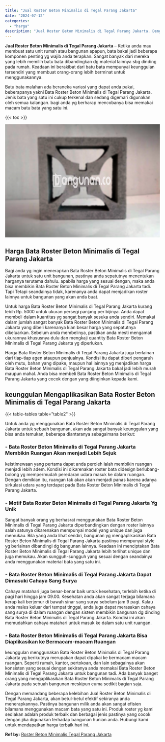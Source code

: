 ```yaml
---
title: "Jual Roster Beton Minimalis di Tegal Parang Jakarta"
date: "2024-07-12"
categories: 
  - "harga"
description: "Jual Roster Beton Minimalis di Tegal Parang Jakarta. Dengan memandang beberapa kelebihan Jual Roster Beton Minimalis di Tegal Parang Jakarta, akan betul-betu..."
---
```


**Jual Roster Beton Minimalis di Tegal Parang Jakarta** – Ketika anda mau membuat satu unit rumah atau bangunan apapun, bata bakal jadi beberapa komponen penting yg wajib anda terapkan. Sangat banyak dari mereka yang lebih memilih batu bata dibandingkan dg material lainnya sbg dinding pada rumah. Keadaan ini berakibat dari batu bata mempunyai keunggulan tersendiri yang membuat orang-orang lebih berminat untuk menggunakannya.

Batu bata malahan ada beraneka variasi yang dapat anda pakai, beberapanya yakni Bata Roster Beton Minimalis di Tegal Parang Jakarta. Jenis bata yang satu ini cukup terkenal dan sedang digemari digunakan oleh semua kalangan. bagi anda yg berharap mencobanya bisa memakai macam batu bata yang satu ini.

{{< toc >}}

![Jual Roster Beton Minimalis di Tegal Parang Jakarta](/images/bata-roster-minimalis-26.png)

## Harga Bata Roster Beton Minimalis di Tegal Parang Jakarta

Bagi anda yg ingin menerapkan Bata Roster Beton Minimalis di Tegal Parang Jakarta untuk satu unit bangunan, pastinya anda sepatutnya menentukan harganya terutama dahulu. apabila harga yang sesuai dengan, maka anda bisa membikin Bata Roster Beton Minimalis di Tegal Parang Jakarta tadi. Tapi Tetapi seandainya tidak, karenanya anda dapat menjadikan roster lainnya untuk bangunan yang akan anda buat.

Untuk harga Bata Roster Beton Minimalis di Tegal Parang Jakarta kurang lebih Rp. 5000 untuk ukuran persegi panjang per bijinya. Anda dapat membeli dalam kuantitas yg sangat banyak sesuka anda sendiri. Memakai dalam jumlah sangat banyak Bata Roster Beton Minimalis di Tegal Parang Jakarta yang dibeli karenanya kian besar harga yang sepatutnya dikeluarkan. Sebelum anda membelinya, pastikan anda mesti mengamati ukurannya khususnya dulu dan mengkaji quantity Bata Roster Beton Minimalis di Tegal Parang Jakarta yg diperlukan.

Harga Bata Roster Beton Minimalis di Tegal Parang Jakarta juga berlainan dari tiap-tiap agen ataupun penjualnya. Kondisi itu dapat diberi pengaruh oleh mutu, bahan yang dipake, maupun hal lainnya yg menjadikan harga Bata Roster Beton Minimalis di Tegal Parang Jakarta bakal jadi lebih murah maupun mahal. Anda bisa membeli Bata Roster Beton Minimalis di Tegal Parang Jakarta yang cocok dengan yang diinginkan kepada kami.

## keunggulan Mengaplikasikan Bata Roster Beton Minimalis di Tegal Parang Jakarta

{{< table-tables table="table2" >}}

Untuk anda yg menggunakan Bata Roster Beton Minimalis di Tegal Parang Jakarta untuk sebuah bangunan, akan ada sangat banyak keunggulan yang bisa anda temukan, beberapa diantaranya sebagaimana berikut:

### \- Bata Roster Beton Minimalis di Tegal Parang Jakarta Membikin Ruangan Akan menjadi Lebih Sejuk

keistimewaan yang pertama dapat anda peroleh ialah membikin ruangan menjadi lebih adem. Kondisi ini dikarenakan roster bata didesign berlubang-bolong yg mempermudah peredaran udara masuk ke dalam ruangan. Dengan demikian itu, ruangan tak akan akan menjadi panas karena adanya sirkulasi udara yang terdapat pada Bata Roster Beton Minimalis di Tegal Parang Jakarta.

### \- Motif Bata Roster Beton Minimalis di Tegal Parang Jakarta Yg Unik

Sangat banyak orang yg berhasrat menggunakan Bata Roster Beton Minimalis di Tegal Parang Jakarta diperbandingkan dengan roster lainnya salah satunya dikarenakan mempunyai model yang unique dan juga memukau. Bila yang anda lihat sendiri, bangunan yg mengaplikasikan Bata Roster Beton Minimalis di Tegal Parang Jakarta pastinya mempunyai style yg berlainan dibandingi dg bangunan lainnya. Keadaan ini menciptakan Bata Roster Beton Minimalis di Tegal Parang Jakarta lebih terlihat unique dan juga memukau. Akan sungguh-sungguh yang sesuai dengan seandainya anda menggunakan material bata yang satu ini.

### \- Bata Roster Beton Minimalis di Tegal Parang Jakarta Dapat Dimasuki Cahaya Sang Surya

Cahaya matahari juga benar-benar baik untuk kesehatan, terlebih ketika di pagi hari hingga jam 09.00. Kesehatan anda akan sangat terjaga bilamana kerap kali berjemur di bawah sinar sang surya sebelum jam 9 pagi. Kalau anda males keluar dari tempat tinggal, anda juga dapat merasakan cahaya sang surya di dalam ruangan dengan sistem membikin bangunan dg dinding Bata Roster Beton Minimalis di Tegal Parang Jakarta. Kondisi ini akan memudahkan cahaya matahari untuk masuk ke dalam satu unit ruangan.

### \- Bata Roster Beton Minimalis di Tegal Parang Jakarta Bisa Diaplikasikan ke Bermacam-macam Ruangan

keunggulan menggunakan Bata Roster Beton Minimalis di Tegal Parang Jakarta yg berikutnya merupakan dapat dipakai ke bermacam macam ruangan. Seperti rumah, kantor, pertokoan, dan lain sebagainya akan konsisten yang sesuai dengan sekiranya anda memakai Bata Roster Beton Minimalis di Tegal Parang Jakarta untuk bangunan tadi. Ada banyak banget orang yang mengaplikasikan Bata Roster Beton Minimalis di Tegal Parang Jakarta pada sebuah bangunan meskipun cuma sedikit bagian saja.

Dengan memandang beberapa kelebihan Jual Roster Beton Minimalis di Tegal Parang Jakarta, akan betul-betul efektif sekiranya anda menerapkannya. Pastinya bangunan milik anda akan sangat efisien bilamana menggunakan macam bata yang satu ini. Produk roster yg kami sediakan adalah produk terbaik dan berbagai jenis pastinya yang cocok dengan jika digunakan terhadap bangunan hunian anda. Hubungi kami untuk mendapatkan harga terbaik hari ini.

**Ref by:** [Roster Beton Minimalis Tegal Parang Jakarta](https://id.wikipedia.org/wiki/Roster)
